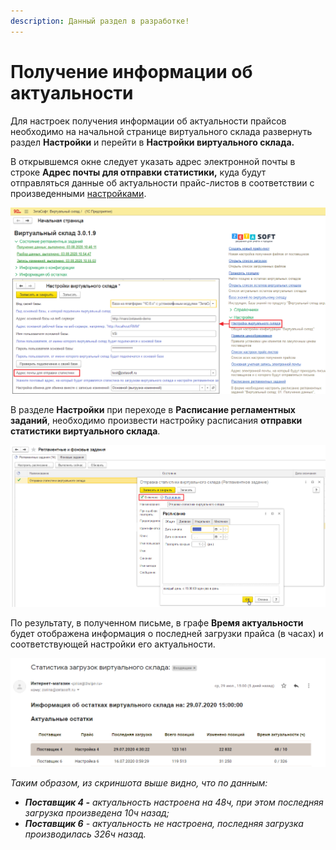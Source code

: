 ```yaml
---
description: Данный раздел в разработке!
---
```


# Получение информации об актуальности

Для настроек получения информации об актуальности прайсов необходимо на начальной странице виртуального склада развернуть раздел **Настройки** и перейти в **Настройки виртуального склада.**

В открывшемся окне следует указать адрес электронной почты в строке **Адрес почты для отправки статистики,** куда будут отправляться данные об актуальности прайс-листов в соответствии с произведенными [настройками](https://help-vs.zetasoft.ru/nastroika-prais-lista/nastroika-aktualnosti-prais-listov).

![](../.gitbook/assets/image-1%20%281%29.png)

В разделе **Настройки** при переходе в **Расписание регламентных заданий**, необходимо произвести настройку расписания **отправки статистики виртуального склада**. 

![](../.gitbook/assets/image-3%20%281%29.png)

По результату, в полученном письме, в графе **Время актуальности** будет отображена информация о последней загрузки прайса \(в часах\) и соответствующей настройки его актуальности. 

![](../.gitbook/assets/image-4%20%282%29.png)

_Таким образом, из скриншота выше видно, что по данным:_

* _**Поставщик 4 -** актуальность настроена на 48ч, при этом последняя загрузка произведена 10ч назад;_
* _**Поставщик 6** - актуальность не настроена, последняя загрузка производилась 326ч назад._

